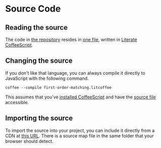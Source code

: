 
# Source Code

## Reading the source

The code in [the repository](https://github.com/lurchmath/first-order-matching)
resides in [one
file](https://github.com/lurchmath/first-order-matching/blob/master/first-order-matching.litcoffee),
written in [Literate CoffeeScript](http://coffeescript.org/#literate).

## Changing the source

If you don't like that language, you can always compile it directly to
JavaScript with the following command.

```
coffee --compile first-order-matching.litcoffee
```

This assumes that you've [installed
CoffeeScript](http://coffeescript.org/#installation) and have the [source
file](https://github.com/lurchmath/first-order-matching/blob/master/first-order-matching.litcoffee)
accessible.

## Importing the source

To import the source into your project, you can include it directly from a
CDN at [this
URL](https://cdn.jsdelivr.net/npm/first-order-matching@1.0.5/first-order-matching.js). There is a
source map file in the same folder that your browser should detect.
